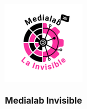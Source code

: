 <p style="text-align:center;">
  <img src="https://github.com/medialab-invisible/media-resources/blob/main/no-background.png?raw=true" alt="Logo del Medialab Invisible" width="250px"></img>
</p>
<h1 style="text-align:center;">Medialab Invisible</h1>
<p>

</p>
